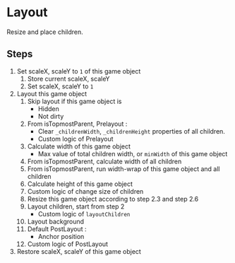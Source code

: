 # Layout

Resize and place children.

## Steps

1. Set scaleX, scaleY to `1` of this game object
    1. Store current scaleX, scaleY
    1. Set scaleX, scaleY to `1`
1. Layout this game object
    1. Skip layout if this game object is
        - Hidden
        - Not dirty
    1. From isTopmostParent, Prelayout : 
        - Clear `_childrenWidth`, `_childrenHeight` properties of all children.
        - Custom logic of Prelayout
    1. Calculate width of this game object
        - Max value of total children width, or `minWidth` of this game object
    1. From isTopmostParent, calculate width of all children
    1. From isTopmostParent, run width-wrap of this game object and all children
    1. Calculate height of this game object
    1. Custom logic of change size of children
    1. Resize this game object according to step 2.3 and step 2.6
    1. Layout children, start from step 2
        - Custom logic of `layoutChildren`
    1. Layout background
    1. Default PostLayout :
        - Anchor position
    1. Custom logic of PostLayout
1. Restore scaleX, scaleY of this game object
